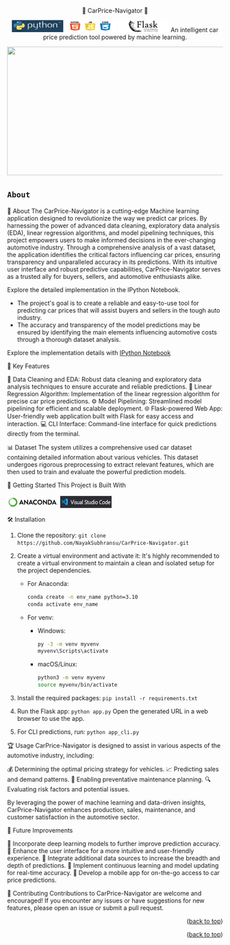 <a name="readme-top"></a>

<div align="center">

    
🚗 CarPrice-Navigator 🔭

  
[![Python][python-shield]][python-url]
[![html-css-js][html-css-js-shield]][html-css-js-url]
[![Flask][flask-shield]][flask-url]
An intelligent car price prediction tool powered by machine learning.

<img src="https://github.com/NayakSubhransu/Car_Price_Prediction/assets/139241744/24705ba3-6271-4e85-b92e-b1defb5561ab" width="700" height="300">
</div>

## `About` 
<p align="justify">

📖 About
The CarPrice-Navigator is a cutting-edge Machine learning application designed to revolutionize the way we predict car prices. By harnessing the power of advanced data cleaning, exploratory data analysis (EDA), linear regression algorithms, and model pipelining techniques, this project empowers users to make informed decisions in the ever-changing automotive industry.
Through a comprehensive analysis of a vast dataset, the application identifies the critical factors influencing car prices, ensuring transparency and unparalleled accuracy in its predictions. With its intuitive user interface and robust predictive capabilities, CarPrice-Navigator serves as a trusted ally for buyers, sellers, and automotive enthusiasts alike.

Explore the detailed implementation in the IPython Notebook.
- The project's goal is to create a reliable and easy-to-use tool for predicting car prices that will assist buyers and sellers in the tough auto industry.
- The accuracy and transparency of the model predictions may be ensured by identifying the main elements influencing automotive costs through a thorough dataset analysis. 

Explore the implementation details with <a href="https://github.com/NayakSubhransu/CarPrice-Navigator/blob/main/Car%20Prediction.ipynb">IPython Notebook</a>
</p>


🌟 Key Features

🧹 Data Cleaning and EDA: Robust data cleaning and exploratory data analysis techniques to ensure accurate and reliable predictions.
🔢 Linear Regression Algorithm: Implementation of the linear regression algorithm for precise car price predictions.
⚙️ Model Pipelining: Streamlined model pipelining for efficient and scalable deployment.
🌐 Flask-powered Web App: User-friendly web application built with Flask for easy access and interaction.
💻 CLI Interface: Command-line interface for quick predictions directly from the terminal.

📊 Dataset
The system utilizes a comprehensive used car dataset containing detailed information about various vehicles. This dataset undergoes rigorous preprocessing to extract relevant features, which are then used to train and evaluate the powerful prediction models.

🚀 Getting Started
This Project is Built With <br /><br />
[![Anaconda][anaconda-shield]][anaconda-url] [![VSCode][vscode-shield]][vscode-url]

🛠️ Installation

1. Clone the repository: `git clone https://github.com/NayakSubhransu/CarPrice-Navigator.git`

2. Create a virtual environment and activate it:
It's highly recommended to create a virtual environment to maintain a clean and isolated setup for the project dependencies.

   - For Anaconda:

     ```sh
     conda create -n env_name python=3.10
     conda activate env_name
     ```

   - For venv:
     - Windows:
       ```sh
       py -3 -m venv myvenv
       myvenv\Scripts\activate
       ```
     - macOS/Linux:
       ```sh
       python3 -m venv myvenv
       source myvenv/bin/activate
       ```
3. Install the required packages:
    `pip install -r requirements.txt`

4. Run the Flask app:
     `python app.py`
Open the generated URL in a web browser to use the app.

5. For CLI predictions, run:
     `python app_cli.py`
   

  
🏆 Usage
CarPrice-Navigator is designed to assist in various aspects of the automotive industry, including:

💰 Determining the optimal pricing strategy for vehicles.
📈 Predicting sales and demand patterns.
🔧 Enabling preventative maintenance planning.
🔍 Evaluating risk factors and potential issues.

By leveraging the power of machine learning and data-driven insights, CarPrice-Navigator enhances production, sales, maintenance, and customer satisfaction in the automotive sector.

🌟 Future Improvements

🧠 Incorporate deep learning models to further improve prediction accuracy.
🎨 Enhance the user interface for a more intuitive and user-friendly experience.
📂 Integrate additional data sources to increase the breadth and depth of predictions.
🔄 Implement continuous learning and model updating for real-time accuracy.
📱 Develop a mobile app for on-the-go access to car price predictions.

🤝 Contributing
Contributions to CarPrice-Navigator are welcome and encouraged! If you encounter any issues or have suggestions for new features, please open an issue or submit a pull request.

<p align="right">(<a href="#readme-top">back to top</a>)</p>

<p align="right">
(<a href="#readme-top">back to top</a>)
</p>

[anaconda-shield]: https://raw.githubusercontent.com/Pranav-Nagpure/Support-Repository/master/images/anaconda-shield.png
[anaconda-url]: https://www.anaconda.com "Anaconda"

[vscode-shield]: https://raw.githubusercontent.com/Pranav-Nagpure/Support-Repository/master/images/vscode-shield.png
[vscode-url]: https://code.visualstudio.com "VSCode"

[python-shield]: https://raw.githubusercontent.com/Pranav-Nagpure/Support-Repository/master/images/python-shield.png "Python"
[python-url]: https://www.python.org

[html-css-js-shield]: https://raw.githubusercontent.com/Pranav-Nagpure/Support-Repository/master/images/html-css-js-shield.png
[html-css-js-url]: https://html.spec.whatwg.org "HTML | CSS | JavaScript"

[flask-shield]: https://raw.githubusercontent.com/Pranav-Nagpure/Support-Repository/master/images/flask-shield.png "Flask"
[flask-url]: https://flask.palletsprojects.com
